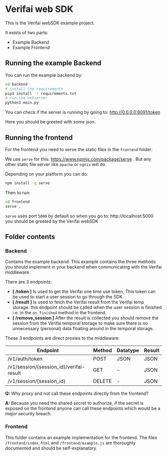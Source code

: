 # Verifai web SDK

This is the Verifai webSDK example project.

It exists of two parts:

* Example Backend
* Example Frontend

## Running the example Backend

You can run the example backend by:

```bash
cd backend
# install the requirements
pip3 install -r requirements.txt
# run the webserver
python3 main.py
```

You can check if the server is running by going to:
http://0.0.0.0:8091/token

Here you should be greeted with some json.

## Running the frontend

For the frontend you need to serve the static files in the `frontend` folder:

We use `serve` for this: https://www.npmjs.com/package/serve .
But any other static file server like `apache` or `ngnix` will do.

Depending on your platform you can do:
```bash
npm install -g serve
```

Then to run:
```bash
cd frontend
serve .
```

`serve` uses port `5000` by default so when you go to: http://localhost:5000 you should be greeted by the Verifai webSDK

## Folder contents

### Backend
Contains the example backend. This example contains the three methods you should implement in your backend when communicating with the Verifai middleware.

There are 3 endpoints:

* **[ /token ]** Is used to get the Verifai one time use token, This token can be used to start a user session to go through the SDK.
* **[ /result ]** Is used to fetch the Verifai result from the Verifai temp storage. this endpoint should be called when the user session is finished i.e. in the `on_finished` method in the frontend.
* **[ /remove_session ]** After the result is collected you should remove the session from the Verifai temporal storage to make sure there is no unnecessary (personal) data floating around in the temporal storage.

These 3 endpoints are direct proxies to the middleware:

| Endpoint                                | Method | Datatype | Result |
|-----------------------------------------|--------|----------|--------|
| /v1/auth/token                          | POST   | JSON     | JSON   |
| /v1/session/{session_id}/verifai-result | GET    | -        | JSON   |
| /v1/session/{session_id}                | DELETE | -        | JSON   |

 **Q:** Why proxy and not call these endpoints directly from the frontend?

 **A:** Because you need the shared secret to authorize, if the secret is exposed on the frontend anyone can call these endpoints which would be a _major_ security breach.


### Frontend
This folder contains an example implementation for the frontend. The files `/frontend/index.html` and `/frontend/example.js` are thoroughly documented and should be self-explanatory.
